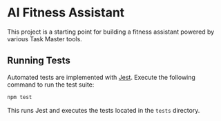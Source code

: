 # AI Fitness Assistant

This project is a starting point for building a fitness assistant powered by various Task Master tools.

## Running Tests

Automated tests are implemented with [Jest](https://jestjs.io/). Execute the following command to run the test suite:

```bash
npm test
```

This runs Jest and executes the tests located in the `tests` directory.


